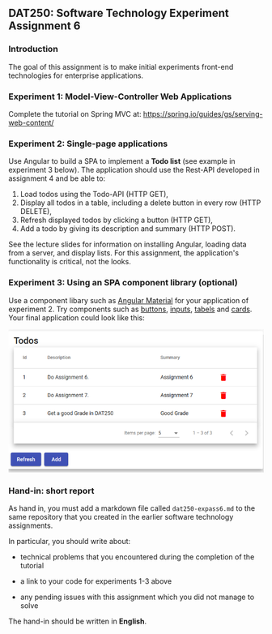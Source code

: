 ## DAT250: Software Technology Experiment Assignment 6

### Introduction

The goal of this assignment is to make initial experiments front-end technologies for enterprise applications.

### Experiment 1: Model-View-Controller Web Applications

Complete the tutorial on Spring MVC at: https://spring.io/guides/gs/serving-web-content/

### Experiment 2: Single-page applications
Use Angular to build a SPA to implement a **Todo list** (see example in experiment 3 below).
The application should use the Rest-API developed in assignment 4 and be able to:

1. Load todos using the Todo-API (HTTP GET),
2. Display all todos in a table, including a delete button in every row (HTTP DELETE),
3. Refresh displayed todos by clicking a button (HTTP GET),
4. Add a todo by giving its description and summary (HTTP POST).

See the lecture slides for information on installing Angular, loading data from a server, and display lists.
For this assignment, the application's functionality is critical, not the looks.

### Experiment 3: Using an SPA component library (optional)

Use a component libary such as [Angular Material](https://material.angular.io/guide/getting-started) for your application of experiment 2.
Try components such as [buttons](https://material.angular.io/components/button/overview), [inputs](https://material.angular.io/components/input/overview), [tabels](https://material.angular.io/components/table/overview) and [cards](https://material.angular.io/components/card/overview).
Your final application could look like this:

![Sample UI with component usage](./pictures/todo_ui.png)

### Hand-in: short report

As hand in, you must add a markdown file called `dat250-expass6.md` to the same repository that you created in the earlier software technology assignments.

In particular, you should write about:

- technical problems that you encountered during the completion of the tutorial

- a link to your code for experiments 1-3 above

- any pending issues with this assignment which you did not manage to solve

The hand-in should be written in **English**.
